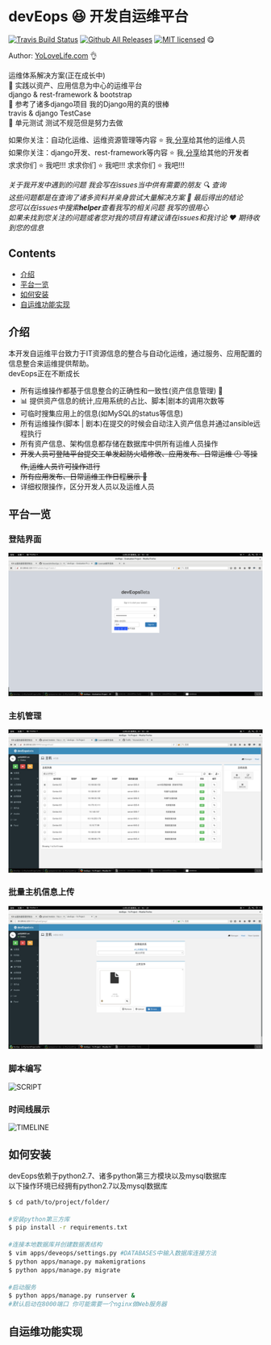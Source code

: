 devEops :laughing: 开发自运维平台
================================
[![Travis Build Status](https://travis-ci.org/YoLoveLife/DevOps.svg?branch=master)](https://travis-ci.org/YoLoveLife/devEops)
[![Github All Releases](https://img.shields.io/github/downloads/atom/atom/total.svg)](https://github.com/YoLoveLife/devEops/releases)
[![MIT licensed](https://img.shields.io/badge/license-MIT-blue.svg)](./LICENSE.md) :yum: </br>

Author: [YoLoveLife.com](http://www.yolovelife.com) :ok_hand: </br>

运维体系解决方案(正在成长中)</br>
:muscle: 实践以资产、应用信息为中心的运维平台</br>
django & rest-framework & bootstrap</br>
:muscle: 参考了诸多django项目 我的Django用的真的很棒</br>
travis & django TestCase</br>
:muscle: 单元测试 测试不规范但是努力去做

如果你关注：自动化运维、运维资源管理等内容  :star: 我,[分享](http://www.yolovelife.com)给其他的运维人员</br>
如果你关注：django开发、rest-framework等内容  :star: 我,[分享](http://www.yolovelife.com)给其他的开发者</br>
求求你们 :star: 我吧!!!   求求你们 :star: 我吧!!!   求求你们 :star: 我吧!!!</br>

*关于我开发中遇到的问题 我会写在issues当中供有需要的朋友 :mag: 查询*</br>
*这些问题都是在查询了诸多资料并亲身尝试大量解决方案 :grimacing: 最后得出的结论*</br>
*您可以在issues中搜索**helper**查看我写的相关问题 我写的很用心*</br>
*如果未找到您关注的问题或者您对我的项目有建议请在issues和我讨论 :heart: 期待收到您的信息*</br>

## Contents
* [介绍](#introduce)
* [平台一览](#looklike)
* [如何安装](#howtoinstall)
* [自运维功能实现](#whatcando)
## <a name="introduce"> 介绍 </a>
本开发自运维平台致力于IT资源信息的整合与自动化运维，通过服务、应用配置的信息整合来运维提供帮助。</br>
devEops正在不断成长
- 所有运维操作都基于信息整合的正确性和一致性(资产信息管理) :floppy_disk: </br>
- :bar_chart: 提供资产信息的统计,应用系统的占比、脚本|剧本的调用次数等</br>
- 可临时搜集应用上的信息(如MySQL的status等信息)</br>
- 所有运维操作(脚本 | 剧本)在提交的时候会自动注入资产信息并通过ansible远程执行</br>
- 所有资产信息、架构信息都存储在数据库中供所有运维人员操作</br>
- ~~开发人员可登陆平台提交工单发起防火墙修改、应用发布、日常运维 :clock9: 等操作,运维人员许可操作进行~~</br>
- ~~所有应用发布、日常运维工作日程展示 :date:~~ </br>
- 详细权限操作，区分开发人员以及运维人员 </br>

## <a name="looklike"> 平台一览 </a>
### 登陆界面
![LOGIN](img/login.png)</br>
### 主机管理
![HOST](img/host.png)</br>
### 批量主机信息上传
![UPLOAD](img/upload.png)</br>
### 脚本编写
![SCRIPT](img/script.png)</br>
### 时间线展示
![TIMELINE](img/timeline.png)</br>

## <a name="howtoinstall"> 如何安装 </a>
devEops依赖于python2.7、诸多python第三方模块以及mysql数据库</br>
以下操作环境已经拥有python2.7以及mysql数据库
```bash
$ cd path/to/project/folder/

#安装python第三方库
$ pip install -r requirements.txt

#连接本地数据库并创建数据表结构
$ vim apps/deveops/settings.py #DATABASES中输入数据库连接方法
$ python apps/manage.py makemigrations
$ python apps/manage.py migrate

#启动服务
$ python apps/manage.py runserver &
#默认启动在8000端口 你可能需要一个nginx做Web服务器
```
## <a name="whatcando"> 自运维功能实现 </a>
